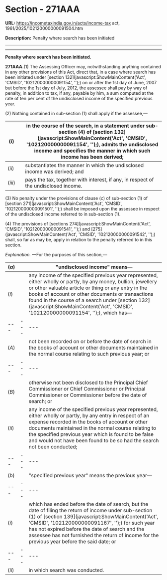 # Section - 271AAA

**URL:** https://incometaxindia.gov.in/acts/income-tax act, 1961/2025/102120000000091504.htm

**Description:** Penalty where search has been initiated

---

****

**Penalty where search has been initiated.**

**271AAA.**(1) The Assessing Officer may, notwithstanding anything contained in any other provisions of this Act, direct that, in a case where search has been initiated under [section 132](javascript:ShowMainContent\('Act', 'CMSID', '102120000000091154', ''\);) on or after the 1st day of June, 2007 but before the 1st day of July, 2012, the assessee shall pay by way of penalty, in addition to tax, if any, payable by him, a sum computed at the rate of ten per cent of the undisclosed income of the specified previous year.

(2) Nothing contained in sub-section (1) shall apply if the assessee,—

(_i_)|  |  in the course of the search, in a statement under sub-section (4) of [section 132](javascript:ShowMainContent\('Act', 'CMSID', '102120000000091154', ''\);), admits the undisclosed income and specifies the manner in which such income has been derived;  
---|---|---  
(_ii_)|  |  substantiates the manner in which the undisclosed income was derived; and  
(_iii_)|  |  pays the tax, together with interest, if any, in respect of the undisclosed income.  
  
(3) No penalty under the provisions of clause (_c_) of sub-section (1) of [section 271](javascript:ShowMainContent\('Act', 'CMSID', '102120000000091501', ''\);) shall be imposed upon the assessee in respect of the undisclosed income referred to in sub-section (1).

(4) The provisions of [sections 274](javascript:ShowMainContent\('Act', 'CMSID', '102120000000091541', ''\);) and [275](javascript:ShowMainContent\('Act', 'CMSID', '102120000000091542', ''\);) shall, so far as may be, apply in relation to the penalty referred to in this section.

_Explanation._ —For the purposes of this section,—

(_a_)|  |  "undisclosed income" means—  
---|---|---  
(_i_)|  |  any income of the specified previous year represented, either wholly or partly, by any money, bullion, jewellery or other valuable article or thing or any entry in the books of account or other documents or transactions found in the course of a search under [section 132](javascript:ShowMainContent\('Act', 'CMSID', '102120000000091154', ''\);), which has—  
---|---|---  
(_A_)|  |  not been recorded on or before the date of search in the books of account or other documents maintained in the normal course relating to such previous year; or  
---|---|---  
(_B_)|  |  otherwise not been disclosed to the Principal Chief Commissioner or Chief Commissioner or Principal Commissioner or Commissioner before the date of search; or  
(_ii_)|  |  any income of the specified previous year represented, either wholly or partly, by any entry in respect of an expense recorded in the books of account or other documents maintained in the normal course relating to the specified previous year which is found to be false and would not have been found to be so had the search not been conducted;  
---|---|---  
(_b_)|  |  "specified previous year" means the previous year—  
---|---|---  
(_i_)|  |  which has ended before the date of search, but the date of filing the return of income under sub-section (1) of [section 139](javascript:ShowMainContent\('Act', 'CMSID', '102120000000091167', ''\);) for such year has not expired before the date of search and the assessee has not furnished the return of income for the previous year before the said date; or  
---|---|---  
(_ii_)|  |  in which search was conducted.